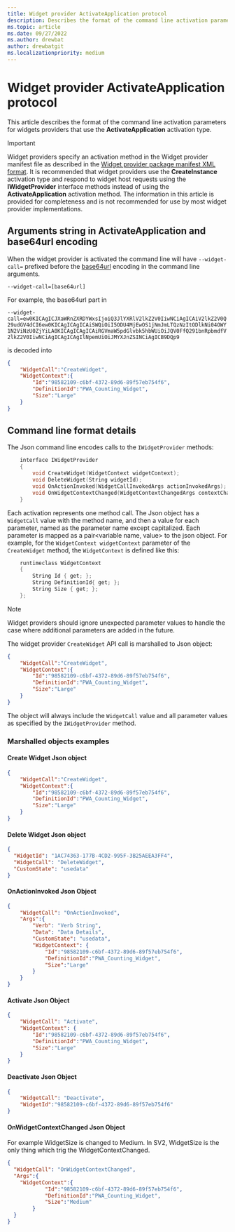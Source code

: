 ```yaml
---
title: Widget provider ActivateApplication protocol
description: Describes the format of the command line activation parameters for widgets 
ms.topic: article
ms.date: 09/27/2022
ms.author: drewbat
author: drewbatgit
ms.localizationpriority: medium
---
```


# Widget provider ActivateApplication protocol

This article describes the format of the command line activation parameters for widgets providers that use the **ActivateApplication** activation type.

> [!IMPORTANT]
> Widget providers specify an activation method in the Widget provider manifest file as described in the [Widget provider package manifest XML format](widget-provider-manifest.md). It is recommended that widget providers use the **CreateInstance** activation type and respond to widget host requests using the **IWidgetProvider** interface methods instead of using the **ActivateApplication** activation method. The information in this article is provided for completeness and is not recommended for use by most widget provider implementations.

## Arguments string in ActivateApplication and base64url encoding

When the widget provider is activated the command line will have `--widget-call=` prefixed before the [base64url](https://datatracker.ietf.org/doc/html/rfc4648#section-5) encoding in the command line arguments.

`--widget-call=[base64url]`

For example, the base64url part in

`--widget-call=ew0KICAgICJXaWRnZXRDYWxsIjoiQ3JlYXRlV2lkZ2V0IiwNCiAgICAiV2lkZ2V0Q29udGV4dCI6ew0KICAgICAgICAiSWQiOiI5ODU4MjEwOS1jNmJmLTQzNzItODlkNi04OWY1N2ViNzU0ZjYiLA0KICAgICAgICAiRGVmaW5pdGlvbk5hbWUiOiJQV0FfQ291bnRpbmdfV2lkZ2V0IiwNCiAgICAgICAgIlNpemUiOiJMYXJnZSINCiAgICB9DQp9`

is decoded into

```json
{
    "WidgetCall":"CreateWidget",
    "WidgetContext":{
        "Id":"98582109-c6bf-4372-89d6-89f57eb754f6",
        "DefinitionId":"PWA_Counting_Widget",
        "Size":"Large"
    }
}
```

## Command line format details

The Json command line encodes calls to the `IWidgetProvider` methods:

```c++
    interface IWidgetProvider
    {
        void CreateWidget(WidgetContext widgetContext);
        void DeleteWidget(String widgetId);
        void OnActionInvoked(WidgetCallInvokedArgs actionInvokedArgs);
        void OnWidgetContextChanged(WidgetContextChangedArgs contextChangedArgs);
    }
```

Each activation represents one method call. The Json object has a `WidgetCall` value with the method name,
and then a value for each parameter, named as the parameter name except capitalized. Each parameter is mapped as a pair<variable name, value> to the json object. For example, for the `WidgetContext widgetContext` parameter of the `CreateWidget` method,
the `WidgetContext` is defined like this:

```c++
    runtimeclass WidgetContext
    {
        String Id { get; };
        String DefinitionId{ get; };
        String Size { get; };
    };
```

> [!Note]
>  Widget providers should ignore unexpected parameter values to handle the case where additional parameters are added in the future.

The widget provider `CreateWidget` API call is marshalled to Json object:

```json
{
    "WidgetCall":"CreateWidget",
    "WidgetContext":{
        "Id":"98582109-c6bf-4372-89d6-89f57eb754f6",
        "DefinitionId":"PWA_Counting_Widget",
        "Size":"Large"
    }
}
```

The object will always include the `WidgetCall` value and all parameter values as specified by the `IWidgetProvider` method.


### Marshalled objects examples



#### Create Widget Json object

```json
{
    "WidgetCall":"CreateWidget",
    "WidgetContext":{
        "Id":"98582109-c6bf-4372-89d6-89f57eb754f6",
        "DefinitionId":"PWA_Counting_Widget",
        "Size":"Large"
    }
}
```

#### Delete Widget Json object

```json
{
  "WidgetId": "1AC74363-177B-4CD2-995F-3B25AEEA3FF4",
  "WidgetCall": "DeleteWidget",
  "CustomState": "usedata"
}
```

#### OnActionInvoked Json Object

```json
{
    "WidgetCall": "OnActionInvoked",
    "Args":{
        "Verb": "Verb String",
        "Data": "Data Details",
        "CustomState": "usedata",
        "WidgetContext": {
            "Id":"98582109-c6bf-4372-89d6-89f57eb754f6",
            "DefinitionId":"PWA_Counting_Widget",
            "Size":"Large"
        }
    }
}
```

#### Activate Json Object
```json
{
    "WidgetCall": "Activate",
    "WidgetContext": {
        "Id":"98582109-c6bf-4372-89d6-89f57eb754f6",
        "DefinitionId":"PWA_Counting_Widget",
        "Size":"Large"
    }
}
```

#### Deactivate Json Object
```json
{
    "WidgetCall": "Deactivate",
    "WidgetId":"98582109-c6bf-4372-89d6-89f57eb754f6"
}
```

#### OnWidgetContextChanged Json Object
For example WidgetSize is changed to Medium. In SV2, WidgetSize is the only thing which trig the WidgetContextChanged.

```json
{
  "WidgetCall": "OnWidgetContextChanged",
  "Args":{
    "WidgetContext":{
            "Id":"98582109-c6bf-4372-89d6-89f57eb754f6",
            "DefinitionId":"PWA_Counting_Widget",
            "Size":"Medium"
        }
  }
}
```